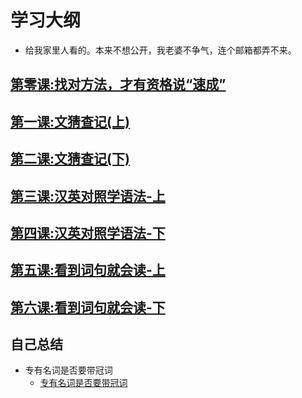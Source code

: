 # 学习大纲
- 给我家里人看的。本来不想公开，我老婆不争气，连个邮箱都弄不来。

## [第零课:找对方法，才有资格说“速成”](Chapter0/RightMethod.md)

## [第一课:文猜查记(上)](Chapter1/RightMethod.md)

## [第二课:文猜查记(下)](Chapter2/RightMethod.md)

## [第三课:汉英对照学语法-上](Chapter3/RightMethod.md)

## [第四课:汉英对照学语法-下](Chapter4/RightMethod.md)

## [第五课:看到词句就会读-上](Chapter5/RightMethod.md)

## [第六课:看到词句就会读-下](Chapter6/RightMethod.md)

## 自己总结

- 专有名词是否要带冠词
    + [专有名词是否要带冠词](https://en-grammar.xiao84.com/201412/22729.html)